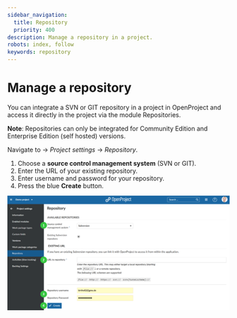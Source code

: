 ```yaml
---
sidebar_navigation:
  title: Repository
  priority: 400
description: Manage a repository in a project.
robots: index, follow
keywords: repository
---
```

# Manage a repository

You can integrate a SVN or GIT repository in a project in OpenProject and access it directly in the project via the module Repositories.

**Note**: Repositories can only be integrated for Community Edition and Enterprise Edition (self hosted) versions.
</div>

Navigate to -> *Project settings* -> *Repository*.

1. Choose a **source control management system** (SVN or GIT).
2. Enter the URL of your existing repository.
3. Enter username and password for your repository.
4. Press the blue **Create** button.

![User-guide-project-settings-repository](User-guide-project-settings-repository.png)